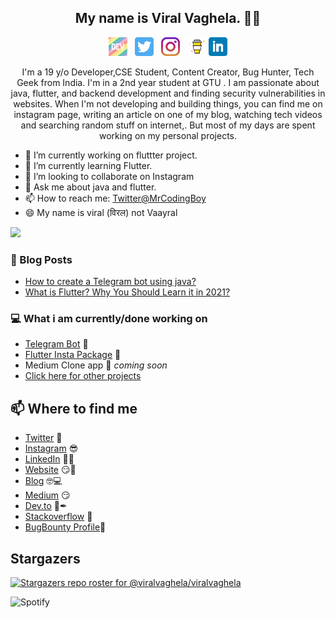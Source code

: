 [](https://komarev.com/ghpvc/?username=viralvaghela)


<h2 align="center">My name is Viral Vaghela. 👋🤓</h2>

<p align='center'>
<a href="https://dev.to/viralvaghela"><img height="30" src="icons/dev.png?raw=true"></a>&nbsp;&nbsp;
<a href="https://twitter.com/mrcodingboy"><img height="30" src="icons/twitter.png?raw=true"></a>&nbsp;&nbsp;
<a href="https://instagram.com/coding_boy_"><img height="30" src="icons/instagram.jpg?raw=true"></a>&nbsp;&nbsp;
<a href="https://www.buymeacoffee.com/codingboy"><img height="30" src="icons/by-me-a-coffee.png?raw=true"></a>
<a href="https://www.linkedin.com/in/viralv/"><img height="30" src="icons/linkedin.png?raw=true"></a>
</p>

<p align="center">I'm a 19 y/o Developer,CSE Student, Content Creator, Bug Hunter, Tech Geek from India.
I'm in a 2nd year student at GTU .
I am passionate about java, flutter, and backend development and finding security vulnerabilities in websites.
When I'm not developing and building things, you can find me on instagram page, writing an article on one of my blog, watching tech videos and searching random stuff on internet,. But most of my days are spent working on my personal projects.</p>
  

- 🔭 I’m currently working on fluttter project.
- 🌱 I’m currently learning Flutter.
- 👯 I’m looking to collaborate on Instagram
- 💬 Ask me about java and flutter.
- 📫 How to reach me: [Twitter@MrCodingBoy](https://twitter.com/mrcodingboy)
- 😄 My name is viral (विरल) not Vaayral 


<img src="https://github-readme-stats.vercel.app/api?username=viralvaghela&&show_icons=true&title_color=ffffff&icon_color=bb2acf&text_color=daf7dc&bg_color=191919">

### 📰 Blog Posts
<!-- BLOG-POST-LIST:START -->
- [How to create a Telegram bot using java?
](https://codingboy.in/how-to-create-a-telegram-bot-using-java/)
- [What is Flutter? Why You Should Learn it in 2021?
](https://vaghelaviral.medium.com/what-is-flutter-why-you-should-learn-it-in-2021-43bd03dade34)

### 💻 What i am currently/done working on
- [Telegram Bot](https://github.com/viralvaghela/Telegram-Bot-Array-Index-Out-Of-Bound)  🚀
- [Flutter Insta Package](https://pub.dev/packages/flutter_insta)  🚀
- Medium Clone app  🚀 *coming soon*
- [Click here for other projects](https://github.com/viralvaghela?tab=repositories)



## 📫 Where to find me
- [Twitter](https://twitter.com/MrCodingBoy) 🐤
- [Instagram](https://instagram.com/coding_boy_) 😎
- [LinkedIn](https://www.linkedin.com/in/viralv/) 👨💼
- [Website](https://viralvaghela.github.io) 😏🔗
- [Blog](https://codingboy.in) 🤓💻
- [Medium](https://vaghelaviral.medium.com/) 😏
- [Dev.to](https://dev.to/viralvaghela) 🔨✒
- [Stackoverflow](https://stackoverflow.com/users/13090648/viral) 💌
- [BugBounty Profile](https://www.openbugbounty.org/researchers/Codingboy/)🐞

## Stargazers

[![Stargazers repo roster for @viralvaghela/viralvaghela](https://reporoster.com/stars/viralvaghela/viralvaghela)](https://github.com/viralvaghela/viralvaghela/stargazers)

![Spotify](https://spotify-recently-played-readme.vercel.app/api?user=4f0pk3xk5utgsr6kzjpcpcf9k&count=3)
